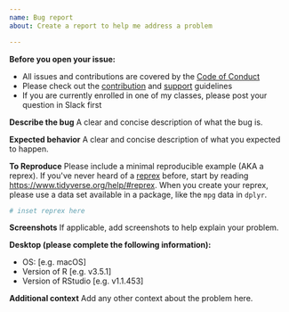 ```yaml
---
name: Bug report
about: Create a report to help me address a problem

---
```


**Before you open your issue:**
* All issues and contributions are covered by the [Code of Conduct](/.github/CODE_OF_CONDUCT.md)
* Please check out the [contribution](/.github/CONTRIBUTING.md) and [support](/.github/support.md) guidelines
* If you are currently enrolled in one of my classes, please post your question in Slack first

**Describe the bug**
A clear and concise description of what the bug is.

**Expected behavior**
A clear and concise description of what you expected to happen.

**To Reproduce**
Please include a minimal reproducible example (AKA a reprex). If you've never
heard of a [reprex](http://reprex.tidyverse.org/) before, start by reading
<https://www.tidyverse.org/help/#reprex>. When you create your reprex, please use a data set available in a package, like the `mpg` data in `dplyr`.

```r
# inset reprex here
```

**Screenshots**
If applicable, add screenshots to help explain your problem.

**Desktop (please complete the following information):**
 - OS: [e.g. macOS]
 - Version of R [e.g. v3.5.1]
 - Version of RStudio [e.g. v1.1.453]

**Additional context**
Add any other context about the problem here.
